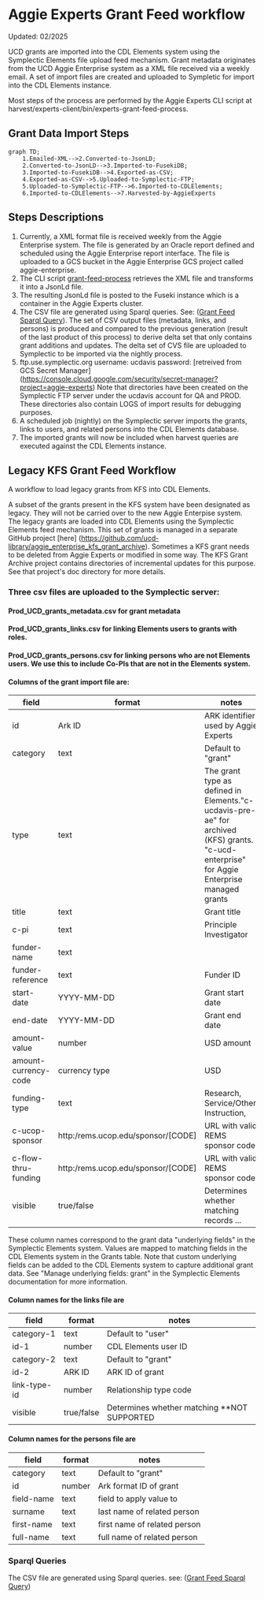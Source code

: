 # Aggie Experts Grant Feed workflow

Updated: 02/2025 

UCD grants are imported into the CDL Elements system using the Symplectic Elements file upload feed mechanism.
Grant metadata originates from the UCD Aggie Enterprise system as a XML file received via a weekly email. A set of import files are created and uploaded to Sympletic for import into the CDL Elements instance. 

Most steps of the process are performed by the Aggie Experts CLI script at harvest/experts-client/bin/experts-grant-feed-process.

## Grant Data Import Steps
```mermaid
graph TD;
    1.Emailed-XML-->2.Converted-to-JsonLD;
    2.Converted-to-JsonLD-->3.Imported-to-FusekiDB;
    3.Imported-to-FusekiDB-->4.Exported-as-CSV; 
    4.Exported-as-CSV-->5.Uploaded-to-Symplectic-FTP;
    5.Uploaded-to-Symplectic-FTP-->6.Imported-to-CDLElements;
    6.Imported-to-CDLElements-->7.Harvested-by-AggieExperts
```
## Steps Descriptions  

1. Currently, a XML format file is received weekly from the Aggie Enterprise system. The file is generated by an Oracle report defined and scheduled using the Aggie Enterprise report interface. The file is uploaded to a GCS bucket in the Aggie Enterprise GCS project called aggie-enterprise. 
2. The CLI script [grant-feed-process](https://github.com/ucd-library/aggie-experts/blob/dev/harvest/experts-client/bin/experts-grant-feed-process.js) retrieves the XML file and transforms it into a JsonLd file.
3. The resulting JsonLd file is posted to the Fuseki instance which is a container in the Aggie Experts cluster.
4. The CSV file are generated using Sparql queries. See: ([Grant Feed Sparql Query](harvest/experts-client/lib/query/grant_feed/grants_feed.rq)). The set of CSV output files (metadata, links, and persons) is produced and compared to the previous generation (result of the last product of this process) to derive delta set that only contains grant additions and updates. The delta set of CVS file are uploaded to Symplectic to be imported via the nightly process.
5. ftp.use.symplectic.org 
username: ucdavis
password: [retreived from GCS Secret Manager] (https://console.cloud.google.com/security/secret-manager?project=aggie-experts)
Note that directories have been created on the Symplectic FTP server under the ucdavis account for QA and PROD. These directories also contain LOGS of import results for debugging purposes.
6. A scheduled job (nightly) on the Symplectic server imports the grants, links to users, and related persons into the CDL Elements database. 
7. The imported grants will now be included when harvest queries are executed against the CDL Elements instance. 


## Legacy KFS Grant Feed Workflow

A workflow to load legacy grants from KFS into CDL Elements.

A subset of the grants present in the KFS system have been designated as legacy.
They will not be carried over to the new Aggie Enterpise system. The legacy grants are loaded into CDL Elements using the Symplectic Elements feed mechanism. This set of grants is managed in a separate GitHub project [here] (https://github.com/ucd-library/aggie_enterprise_kfs_grant_archive). Sometimes a KFS grant needs to be deleted from Aggie Experts or modified in some way. The KFS Grant Archive project contains directories of incremental updates for this purpose. See that project's doc directory for more details. 

### Three csv files are uploaded to the Symplectic server:
#### Prod_UCD_grants_metadata.csv for grant metadata
#### Prod_UCD_grants_links.csv for linking Elements users to grants with roles.
#### Prod_UCD_grants_persons.csv for linking persons who are not Elements users. We use this to include Co-PIs that are not in the Elements system.


#### Columns of the grant import file are:

|field|format|notes|
|-----|------|-----|
|id|Ark ID|ARK identifier used by Aggie Experts|
|category|text|Default to "grant"|
|type|text|The grant type as defined in Elements."c-ucdavis-pre-ae" for archived (KFS) grants. "c-ucd-enterprise" for Aggie Enterprise managed grants|
|title|text| Grant title|
|c-pi|text|Principle Investigator|
|funder-name|text||
|funder-reference|text|Funder ID|
|start-date|YYYY-MM-DD|Grant start date|
|end-date| YYYY-MM-DD|Grant end date|
|amount-value|number|USD amount|
|amount-currency-code|currency type|USD|
|funding-type|text| Research, Service/Other, Instruction,   |
|c-ucop-sponsor|http:/rems.ucop.edu/sponsor/[CODE]|URL with valid REMS sponsor code|
|c-flow-thru-funding|http:/rems.ucop.edu/sponsor/[CODE]|URL with valid REMS sponsor code| 
|visible|true/false|Determines whether matching records ... |

These column names correspond to the grant data "underlying fields" in the Symplectic Elements system.
Values are mapped to matching fields in the CDL Elements system in the Grants table.
Note that custom underlying fields can be added to the CDL Elements system to capture additional grant data.
See "Manage underlying fields: grant" in the Symplectic Elements documentation for more information.

#### Column names for the links file are

|field|format|notes|
|-----|------|-----|
|category-1|text|Default to "user"|
|id-1|number|CDL Elements user ID|
|category-2|text|Default to "grant"|
|id-2|ARK ID|ARK ID of grant|
|link-type-id|number|Relationship type code|
|visible|true/false|Determines whether matching  **NOT SUPPORTED |

#### Column names for the persons file are

|field|format|notes|
|-----|------|-----|
|category|text|Default to "grant" |
|id|number|Ark format ID of grant|
|field-name|text|field to apply value to|
|surname|text|last name of related person|
|first-name|text|first name of related person|
|full-name|text|full name of related person|

### Sparql Queries  
The CSV file are generated using Sparql queries.
see: ([Grant Feed Sparql Query](../harvest/experts-client/lib/query/grant_feed/grants.rq))


